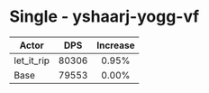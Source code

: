 # Single - yshaarj-yogg-vf
| Actor | DPS | Increase |
|---|:---:|:---:|
|let_it_rip|80306|0.95%|
|Base|79553|0.00%|
